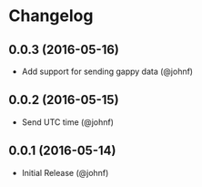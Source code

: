 # Changelog

## 0.0.3 (2016-05-16)

* Add support for sending gappy data (@johnf)

## 0.0.2 (2016-05-15)

* Send UTC time (@johnf)

## 0.0.1 (2016-05-14)

* Initial Release (@johnf)
